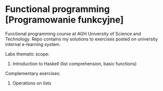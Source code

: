 # Functional programming [Programowanie funkcyjne]

Functional programming course at AGH University of Science and Technology.
Repo contains my solutions to exercises posted on university internal e-learning system.

Labs thematic scope:
1. Introduction to Haskell (list comprehension, basic functions)

Complementary exercises:
1. Operations on lists